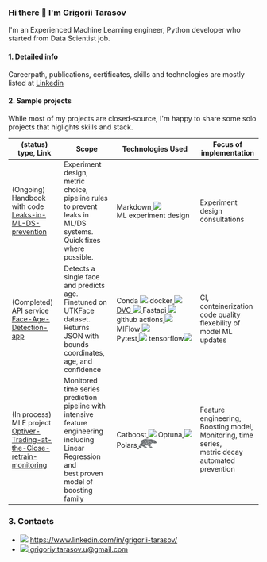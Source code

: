 ### Hi there 👋 I'm Grigorii Tarasov

I'm an Experienced Machine Learning engineer, Python developer who started from Data Scientist job.

#### 1. Detailed info

Careerpath, publications, certificates, skills and technologies are mostly listed at [Linkedin](https://www.linkedin.com/in/grigorii-tarasov)

#### 2. Sample projects

While most of my projects are closed-source, I'm happy to share some solo projects that higlights skills and stack.
<!---
| Project | Description | Technologies Used  | Focus |
| ----------- | ------------- | ------------ | ------------- |
| [Leaks-in-ML-DS-prevention](https://github.com/GrigoriiTarasov/Leaks-in-ML-DS-prevention) | Ongoing handbook of ML/DS system leaks prevention and quick fixes  | Markdown<a href="https://en.wikipedia.org/wiki/Markdown" target="_blank" rel="noreferrer"> <img src="https://upload.wikimedia.org/wikipedia/commons/thumb/4/48/Markdown-mark.svg/96px-Markdown-mark.svg.png" width="28"/> </a> </br> ML experiment design | Lekage prevention, consultations |
| [Face-Age-Detection-app](https://github.com/GrigoriiTarasov/Face-Age-Detection-app) | Dockerized CLI app detects a single face and predicts age finetuned on UTKFace dataset, returning JSON with bounds, age, and scores |<nobr>Conda<a href="https://docs.anaconda.com/" target="_blank" rel="noreferrer"><img src="https://docs.anaconda.com/_static/Anaconda_Icon.png" width="20" /></a> deepface<a href="https://github.com/serengil/deepface" target="_blank" rel="noreferrer"><img src="https://raw.githubusercontent.com/serengil/deepface/master/icon/deepface-icon-labeled.png" width="20"/></a></nobr></br><nobr>docker<a href="https://www.docker.com/" target="_blank" rel="noreferrer"> <img src="https://www.docker.com/wp-content/uploads/2024/01/icon-docker-square.svg" width="20"/> </a></nobr>Fastapi<a href="https://fastapi.tiangolo.com/" target="_blank" rel="noreferrer"> <img src="https://cdn.worldvectorlogo.com/logos/fastapi.svg" width="20"/> </a></nobr> github actions<a href="https://github.com/actions" target="_blank" rel="noreferrer"> <img src="https://avatars.githubusercontent.com/u/44036562?s=200&v=4" width="20" /></br> <nobr></a> Pytest<a href="https://docs.pytest.org/en/8.2.x/" target="_blank" rel="noreferrer"> <img src="https://docs.pytest.org/en/8.2.x/_static/favicon.png" width="20" /> </a> tensorflow<a href="https://www.tensorflow.org" target="_blank" rel="noreferrer"><img src="https://www.vectorlogo.zone/logos/tensorflow/tensorflow-icon.svg" width="20"/></a></nobr>| Conteinerization of app, flexebility of ML updates |
-->

<table>
  <thead>
    <tr>
      <th>(status) type, Link</th>
      <th>Scope</th>
      <th>Technologies Used</th>
      <th>Focus of implementation</th>
    </tr>
  </thead>
  <tbody>
    <tr>
      <td>(Ongoing) Handbook with code </br>
  <a href="https://github.com/GrigoriiTarasov/Leaks-in-ML-DS-prevention" target="_blank" rel="noreferrer">
            Leaks-in-ML-DS-prevention</a></td>
      <td>Experiment design, metric choice,</br> pipeline rules to prevent leaks in ML/DS systems. </br> Quick fixes where possible.</td>
      <td>Markdown<a href="https://en.wikipedia.org/wiki/Markdown" target="_blank" rel="noreferrer"> <img src="https://upload.wikimedia.org/wikipedia/commons/thumb/4/48/Markdown-mark.svg/96px-Markdown-mark.svg.png" width="28"/> </a> </br> ML experiment design</td>
      <td>Experiment design </br> consultations </td>
    </tr>
    <tr>
      <td>(Completed) API service</br>
        <a href="https://github.com/GrigoriiTarasov/Face-Age-Detection-app" target="_blank" rel="noreferrer">
              Face-Age-Detection-app</a></td>
      <td>Detects a single face and predicts age. </br> Finetuned on UTKFace dataset. </br> Returns JSON with bounds coordinates, </br> age, and confidence</td>
      <td>
        <nobr>Conda <a href="https://docs.anaconda.com/" target="_blank" rel="noreferrer"><img src="https://docs.anaconda.com/_static/Anaconda_Icon.png" width="20" /></a> 
          <!--deepface<a href="https://github.com/serengil/deepface" target="_blank" rel="noreferrer"><img src="https://raw.githubusercontent.com/serengil/deepface/master/icon/deepface-icon-labeled.png" width="20"/></a></nobr></br> 
-->
        <nobr>docker<a href="https://www.docker.com/" target="_blank" rel="noreferrer"> <img src="https://www.docker.com/wp-content/uploads/2024/01/icon-docker-square.svg" width="20"/></nobr><br>
        DVC<a href="https://dvc.org/" target="_blank" rel="noreferrer"> <img src="https://upload.wikimedia.org/wikipedia/commons/a/af/Data_Version_Control._Official_Logo_by_Iterative.ai.png" width="24"/> </a>
          Fastapi<a href="https://fastapi.tiangolo.com/" target="_blank" rel="noreferrer"> <img src="https://cdn.worldvectorlogo.com/logos/fastapi.svg" width="20"/> </a></nobr></br> 
        github actions<a href="https://github.com/actions" target="_blank" rel="noreferrer"> <img src="https://avatars.githubusercontent.com/u/44036562?s=200&v=4" width="20" /></a></br> 
        MlFlow<a href="https://mlflow.org/" target="_blank" rel="noreferrer"> <img src="https://miro.medium.com/v2/resize:fit:640/format:webp/1*D9b5hbQL27SQRX2iu91h6Q.png" width="46" /></a>
        <nobr> Pytest<a href="https://docs.pytest.org/en/8.2.x/" target="_blank" rel="noreferrer"> <img src="https://docs.pytest.org/en/8.2.x/_static/favicon.png" width="20" /></a> tensorflow<a href="https://www.tensorflow.org" target="_blank" rel="noreferrer"><img src="https://www.vectorlogo.zone/logos/tensorflow/tensorflow-icon.svg" width="20"/></a></nobr>
      </td>
      <td>CI, conteinerization</br>code quality</br> flexebility of model ML updates</td>
    </tr>
    <tr>
      <td>(In process) MLE project </br>
  <a href="https://github.com/GrigoriiTarasov/Optiver-Trading-at-the-Close-retrain-monitoring" target="_blank" rel="noreferrer">
            Optiver-Trading-at-the-Close-retrain-monitoring</a></td>
      <td> Monitored time series prediction pipeline with <br/>intensive feature engineering including Linear Regression and<br/> best proven model of boosting family</td>
      <td>Catboost<a href="https://catboost.ai/" target="_blank" rel="noreferrer"> <img width="22" src="https://upload.wikimedia.org/wikipedia/commons/c/cc/CatBoostLogo.png"  /></a> 
        Optuna<a href="https://optuna.org/" target="_blank" rel="noreferrer"> <img src="https://optuna.org/assets/img/favicon.ico" width="22" /></a>
        Polars<a href="https://pola.rs/" target="_blank" rel="noreferrer"> <img src="https://raw.githubusercontent.com/pola-rs/polars-static/master/logos/polars-logo-dark-medium.png" width="36" /></a></td>
      <td>Feature engineering,</br> Boosting model, </br> Monitoring, time series, </br> metric decay automated prevention </td>
    </tr>
  </tbody>
</table>




### 3. Contacts

- [<img src="https://img.icons8.com/color/48/000000/linkedin.png" width="3.5%"/>](https://www.linkedin.com/in/grigorii-tarasov/) https://www.linkedin.com/in/grigorii-tarasov/
- <a href="mailto:grigoriy.tarasov.u@gmail.com"> <img src="https://img.icons8.com/fluent/48/000000/gmail.png" width="3.5%"/> grigoriy.tarasov.u@gmail.com

